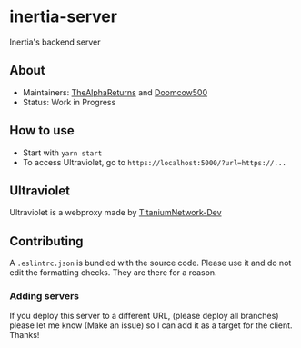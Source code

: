# inertia-server

Inertia's backend server

## About

- Maintainers: [TheAlphaReturns](https://github.com/TheAlphaReturns) and [Doomcow500](https://github.com/Doomcow500)
- Status: Work in Progress

## How to use

- Start with `yarn start`
- To access Ultraviolet, go to `https://localhost:5000/?url=https://...`

## Ultraviolet

Ultraviolet is a webproxy made by [TitaniumNetwork-Dev](https://github.com/TitaniumNetwork-Dev)

## Contributing

A `.eslintrc.json` is bundled with the source code. Please use it and do not edit the formatting checks. They are there for a reason.

### Adding servers

If you deploy this server to a different URL, (please deploy all branches)
please let me know (Make an issue) so I can add it as a target for the client.
Thanks!
